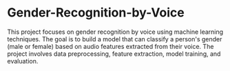 # Gender-Recognition-by-Voice
This project focuses on gender recognition by voice using machine learning techniques. The goal is to build a model that can classify a person's gender (male or female) based on audio features extracted from their voice. The project involves data preprocessing, feature extraction, model training, and evaluation.

